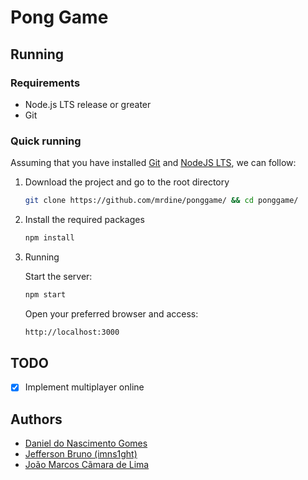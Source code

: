 # Pong Game

## Running

### Requirements

- Node.js LTS release or greater
- Git

### Quick running

Assuming that you have installed [Git](https://git-scm.com/) and [NodeJS LTS](https://nodejs.org/en/), we can follow:

1. Download the project and go to the root directory

   ```bash
   git clone https://github.com/mrdine/ponggame/ && cd ponggame/
   ```

2. Install the required packages

   ```bash
   npm install
   ```

3. Running

    Start the server:

    ```bash
    npm start
    ```

    Open your preferred browser and access:

    ```bash
    http://localhost:3000
    ```

## TODO

- [x] Implement multiplayer online

## Authors

- [Daniel do Nascimento Gomes](https://github.com/mrdine)
- [Jefferson Bruno (imns1ght)](https://jeffersonbruno.com)
- [João Marcos Cãmara de Lima](https://github.com/jmarcoscl)

